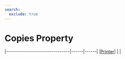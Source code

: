```yaml
---
search:
  exclude: true
---
```


<h1 class="heading"><span class="name">Copies Property</span></h1>

|--------------------------------|------|------|
|[Printer](../objects/printer.md)|&nbsp;|&nbsp;|
